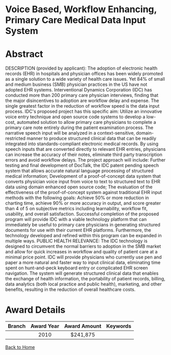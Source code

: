 
Voice Based, Workflow Enhancing, Primary Care Medical Data Input System
=======================================================================

# Abstract


DESCRIPTION (provided by applicant): The adoption of electronic health records (EHR) in hospitals and physician offices has been widely promoted as a single solution to a wide variety of health care issues. Yet 84% of small and medium business (SMB) physician practices in the US have not adopted EHR systems. Interventional Dynamics Corporation (IDC) has conducted more than 200 primary care physician interviews, finding that the major disincentives to adoption are workflow delay and expense. The single greatest factor in the reduction of workflow speed is the data input process. IDC's proposed project has this specific aim: Utilize an innovative voice entry technique and open source code systems to develop a low-cost, automated solution to allow primary care physicians to complete a primary care note entirely during the patient examination process. The narrative speech input will be analyzed in a context-sensitive, domain-restricted manner to produce structured clinical data that can be readily integrated into standards-compliant electronic medical records. By using speech inputs that are converted directly to relevant EHR entries, physicians can increase the accuracy of their notes, eliminate third party transcription errors and avoid workflow delays. The project approach will include:     Further testing and final development of DocTalk, the IDC patent pending speech system that allows accurate natural language processing of structured medical information; Development of a proof-of-concept data system that converts physician voice input from voice to text to structured text to EHR data using domain enhanced open source code; The evaluation of the effectiveness of the proof-of-concept system against traditional EHR  input methods with the following goals: Achieve 50% or more reduction in charting time,  achieve 90% or more accuracy in output, and score greater than 4 of 5 on subjective  metrics including learnability, workflow fit, usability, and overall satisfaction. Successful completion of the proposed program will provide IDC with a viable technology platform that can immediately be useful to primary care physicians in generating structured documents for use with their current EHR platforms. Furthermore, the technology developed and refined within this program can be expanded in multiple ways.        PUBLIC HEALTH RELEVANCE:  The IDC technology is designed to circumvent the normal barriers to adoption in the SMB market and allow for quick increases in workflow and quality of patient care at a minimal price point. IDC will provide physicians who currently use pen and paper a more natural and faster way to input clinical data, eliminating time spent on hunt-and-peck keyboard entry or complicated EHR screen navigation. The system will generate structured clinical data that enables the exchange of health information, the portability of patient records, billing, data analytics (both local practice and public health), marketing, and other benefits, resulting in the reduction of overall healthcare costs.  

# Award Details

|Branch|Award Year|Award Amount|Keywords|
| :---: | :---: | :---: | :---: |
||2010|$241,875||
  
  


[Back to Home](https://github.com/chrischow/dod_sbir_awards/Reports/DJ/#1849)